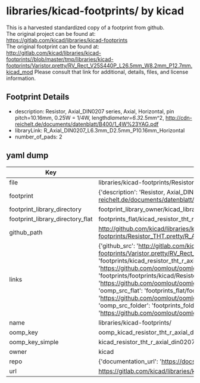 # libraries/kicad-footprints/ by kicad  
This is a harvested standardized copy of a footprint from github.  
The original project can be found at:  
https://gitlab.com/kicad/libraries/kicad-footprints  
The original footprint can be found at:
http://gitlab.com/kicad/libraries/kicad-footprints//blob/master/tmp/libraries/kicad-footprints/Varistor.pretty/RV_Rect_V25S440P_L26.5mm_W8.2mm_P12.7mm.kicad_mod
Please consult that link for additional, details, files, and license information.  
## Footprint Details
* description: Resistor, Axial_DIN0207 series, Axial, Horizontal, pin pitch=10.16mm, 0.25W = 1/4W, length*diameter=6.3*2.5mm^2, http://cdn-reichelt.de/documents/datenblatt/B400/1_4W%23YAG.pdf  
* libraryLink: R_Axial_DIN0207_L6.3mm_D2.5mm_P10.16mm_Horizontal  
* number_of_pads: 2  
## yaml dump  
| Key | Value |  
| --- | --- |  
| file | libraries/kicad-footprints/Resistor_THT.pretty/R_Axial_DIN0207_L6.3mm_D2.5mm_P10.16mm_Horizontal.kicad_mod |  
| footprint | {'description': 'Resistor, Axial_DIN0207 series, Axial, Horizontal, pin pitch=10.16mm, 0.25W = 1/4W, length*diameter=6.3*2.5mm^2, http://cdn-reichelt.de/documents/datenblatt/B400/1_4W%23YAG.pdf', 'libraryLink': 'R_Axial_DIN0207_L6.3mm_D2.5mm_P10.16mm_Horizontal', 'number_of_pads': 2} |  
| footprint_library_directory | footprint_library_owner/kicad_libraries/kicad-footprints/ |  
| footprint_library_directory_flat | footprints_flat/kicad_resistor_tht_r_axial_din0207_l6_3mm_d2_5mm_p10_16mm_horizontal/working |  
| github_path | http://github.com/kicad/libraries/kicad-footprints//blob/master/tmp/libraries/kicad-footprints/Resistor_THT.pretty/R_Axial_DIN0207_L6.3mm_D2.5mm_P10.16mm_Horizontal.kicad_mod |  
| links | {'github_src': 'http://gitlab.com/kicad/libraries/kicad-footprints//blob/master/tmp/libraries/kicad-footprints/Varistor.pretty/RV_Rect_V25S440P_L26.5mm_W8.2mm_P12.7mm.kicad_mod', 'github_src_repo': 'https://gitlab.com/kicad/libraries/kicad-footprints', 'oomp_bot': 'footprints/kicad_resistor_tht_r_axial_din0207_l6_3mm_d2_5mm_p10_16mm_horizontal/working', 'oomp_bot_github': 'https://github.com/oomlout/oomlout_oomp_footprint_bot/tree/main/footprints/kicad_resistor_tht_r_axial_din0207_l6_3mm_d2_5mm_p10_16mm_horizontal/working', 'oomp_doc': 'footprints/footprints/kicad/Resistor_THT/R_Axial_DIN0207_L6.3mm_D2.5mm_P10.16mm_Horizontal/working/', 'oomp_doc_github': 'https://github.com/oomlout/oomlout_oomp_footprint_doc/tree/main/footprints/footprints/kicad/Resistor_THT/R_Axial_DIN0207_L6.3mm_D2.5mm_P10.16mm_Horizontal/working', 'oomp_src_flat': 'footprints_flat/footprints_flat/kicad_resistor_tht_r_axial_din0207_l6_3mm_d2_5mm_p10_16mm_horizontal/working', 'oomp_src_flat_github': 'https://github.com/oomlout/oomlout_oomp_footprint_src/tree/main/footprints_flat/kicad_resistor_tht_r_axial_din0207_l6_3mm_d2_5mm_p10_16mm_horizontal/working', 'oomp_src_folder': 'footprints_folder/footprints_folder/kicad/Resistor_THT/R_Axial_DIN0207_L6.3mm_D2.5mm_P10.16mm_Horizontal/working', 'oomp_src_folder_github': 'https://github.com/oomlout/oomlout_oomp_footprint_src/tree/main/footprints_folder/kicad/Resistor_THT/R_Axial_DIN0207_L6.3mm_D2.5mm_P10.16mm_Horizontal/working'} |  
| name | libraries/kicad-footprints/ |  
| oomp_key | oomp_kicad_resistor_tht_r_axial_din0207_l6_3mm_d2_5mm_p10_16mm_horizontal |  
| oomp_key_simple | kicad_resistor_tht_r_axial_din0207_l6_3mm_d2_5mm_p10_16mm_horizontal |  
| owner | kicad |  
| repo | {'documentation_url': 'https://docs.github.com/rest/repos/repos#get-a-repository', 'message': 'Not Found'} |  
| url | https://gitlab.com/kicad/libraries/kicad-footprints |  

